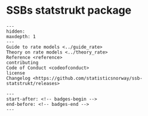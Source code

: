 # SSBs statstrukt package

```{toctree}
---
hidden:
maxdepth: 1
---
Guide to rate models <../guide_rate>
Theory on rate models <../theory_rate>
Reference <reference>
contributing
Code of Conduct <codeofconduct>
license
Changelog <https://github.com/statisticsnorway/ssb-statstrukt/releases>
```

```{include} ../../README.md
---
start-after: <!-- badges-begin -->
end-before: <!-- badges-end -->
---
```
